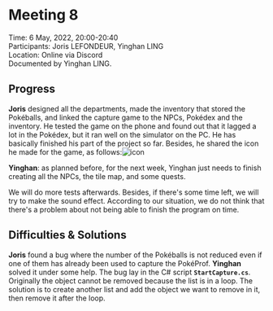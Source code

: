 # Meeting 8
Time:  6 May, 2022, 20:00-20:40\
Participants: Joris LEFONDEUR, Yinghan LING\
Location: Online via Discord\
Documented by Yinghan LING.
## Progress
**Joris** designed all the departments, made the inventory that stored the Pokéballs, and linked the capture game to the NPCs, Pokédex and the inventory. He tested the game on the phone and found out that it lagged a lot in the Pokédex, but it ran well on the simulator on the PC. He has basically finished his part of the project so far. Besides, he shared the icon he made for the game, as follows:![icon](https://github.com/Group-2-SEP-2022/PokeProf/blob/master/Meeting%20Reports/resources/icon.png)

**Yinghan**: as planned before, for the next week, Yinghan just needs to finish creating all the NPCs, the tile map, and some quests.

We will do more tests afterwards. Besides, if there's some time left, we will try to make the sound effect. According to our situation, we do not think that there's a problem about not being able to finish the program on time.

## Difficulties & Solutions
**Joris** found a bug where the number of the Pokéballs is not reduced even if one of them has already been used to capture the PokéProf. 
**Yinghan** solved it under some help. The bug lay in the C# script **`StartCapture.cs`**. Originally the object cannot be removed because the list is in a loop. The solution is to create another list and add the object we want to remove in it, then remove it after the loop.